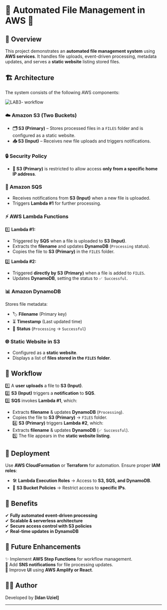 # 📂 Automated File Management in AWS 🚀  

## 📝 Overview  
This project demonstrates an **automated file management system** using **AWS services**. It handles file uploads, event-driven processing, metadata updates, and serves a **static website** listing stored files.  

## 🏗️ Architecture  
The system consists of the following AWS components:


![LAB3- workflow](https://github.com/user-attachments/assets/4903abe8-fb20-43d6-b648-e7df035be6bc)


### ☁️ Amazon S3 (Two Buckets)  
- **🗂️ S3 (Primary)** – Stores processed files in a `FILES` folder and is configured as a static website.  
- **📥 S3 (Input)** – Receives new file uploads and triggers notifications.  

### 🔒 Security Policy  
- **🔐 S3 (Primary)** is restricted to allow access **only from a specific home IP address**.  

### 📩 Amazon SQS  
- Receives notifications from **S3 (Input)** when a new file is uploaded.  
- Triggers **Lambda #1** for further processing.  

### ⚡ AWS Lambda Functions  
1️⃣ **Lambda #1:**  
   - Triggered by **SQS** when a file is uploaded to **S3 (Input)**.  
   - Extracts the **filename** and updates **DynamoDB** (`Processing` status).  
   - Copies the file to **S3 (Primary)** in the `FILES` folder.  

2️⃣ **Lambda #2:**  
   - Triggered **directly by S3 (Primary)** when a file is added to `FILES`.  
   - Updates **DynamoDB**, setting the status to `✅ Successful`.  

### 📊 Amazon DynamoDB  
Stores file metadata:  
- 🏷️ **Filename** (Primary key)  
- ⏳ **Timestamp** (Last updated time)  
- 📌 **Status** (`Processing` → `Successful`)  

### 🌐 Static Website in S3  
- Configured as a **static website**.  
- Displays a list of **files stored in the `FILES` folder**.  

## 🔄 Workflow  
1️⃣ A **user uploads** a file to **S3 (Input)**.  
2️⃣ **S3 (Input)** triggers a **notification** to **SQS**.  
3️⃣ **SQS** invokes **Lambda #1**, which:  
   - Extracts **filename** & updates **DynamoDB** (`Processing`).  
   - Copies the file to **S3 (Primary)** → `FILES` folder.  
4️⃣ **S3 (Primary)** triggers **Lambda #2**, which:  
   - Extracts **filename** & updates **DynamoDB** (`✅ Successful`).  
5️⃣ The file appears in the **static website listing**.  

## 🚀 Deployment  
Use **AWS CloudFormation** or **Terraform** for automation. Ensure proper **IAM roles**:  
- 🛠️ **Lambda Execution Roles** → Access to **S3, SQS, and DynamoDB**.  
- 🔐 **S3 Bucket Policies** → Restrict access to **specific IPs**.  

## 🎯 Benefits  
✔ **Fully automated event-driven processing**  
✔ **Scalable & serverless architecture**  
✔ **Secure access control with S3 policies**  
✔ **Real-time updates in DynamoDB**  

## 🔮 Future Enhancements  
✨ Implement **AWS Step Functions** for workflow management.  
📢 Add **SNS notifications** for file processing updates.  
🎨 Improve **UI** using **AWS Amplify or React**.  

## 👨‍💻 Author  
Developed by **[Idan Uziel]**  

---
